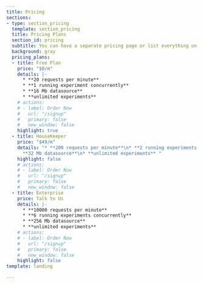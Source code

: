 ```yaml
---
title: Pricing
sections:
- type: section_pricing
  template: section_pricing
  title: Pricing Plans
  section_id: pricing
  subtitle: You can have a separate pricing page or list everything on the home page.
  background: gray
  pricing_plans:
  - title: Free Plan
    price: "$0/m"
    details: |-
      * **20 requests per minute**
      * **1 running experiment concurrently**
      * **16 Mb datasource**
      * **unlimited experiments**
    # actions:
    # - label: Order Now
    #   url: "/signup"
    #   primary: false
    #   new_window: false
    highlight: true
  - title: HouseKeeper
    price: "$49/m"
    details: "* **200 requests per minute**\n* **2 running experiments concurrently**\n*
      **32 Mb datasource**\n* **unlimited experiments** "
    highlight: false
    # actions:
    # - label: Order Now
    #   url: "/signup"
    #   primary: false
    #   new_window: false
  - title: Enterprise
    price: Talk to Us
    details: |-
      * **10000 requests per minute**
      * **6 running experiments concurrently**
      * **256 Mb datasource**
      * **unlimited experiments**
    # actions:
    # - label: Order Now
    #   url: "/signup"
    #   primary: false
    #   new_window: false
    highlight: false
template: landing

---
```

